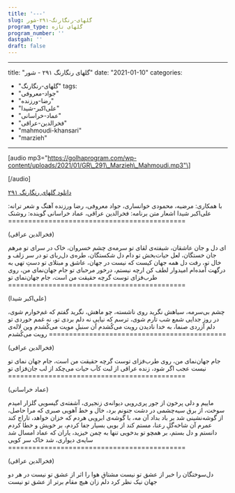 ```yaml
---
title: '---'
slug: گلهای-رنگارنگ-۲۹۱-شور
program_type: گلهای تازه
program_number: ''
dastgah: ''
draft: false
---
```


---
title: "گلهای رنگارنگ ۲۹۱ - شور"
date: "2021-01-10"
categories: 
  - "گلهای-رنگارنگ"
tags: 
  - "جواد-معروفی"
  - "رضا-ورزنده"
  - "علی‌اکبر-شیدا"
  - "عماد-خراسانی"
  - "فخرالدین-عراقی"
  - "mahmoudi-khansari"
  - "marzieh"
---

\[audio mp3="https://golhaprogram.com/wp-content/uploads/2021/01/GR\_291\_Marzieh\_Mahmoudi.mp3"\]

\[/audio\]

[دانلود گلهای رنگارنگ ۲۹۱](https://golhaprogram.com/wp-content/uploads/2021/01/GR_291_Marzieh_Mahmoudi.mp3)

با همکاری: مرضیه، محمودی خوانساری، جواد معروفی، رضا ورزنده آهنگ و شعر ترانه: علی‌اکبر شیدا اشعار متن برنامه: فخرالدین عراقی، عماد خراسانی گوینده: روشنک ============================================

(فخرالدین عراقی)

ای دل و جان عاشقان، شیفته‌ی لقای تو سرمه‌ی چشم خسروان، خاک در سرای تو مرهم جان خستگان، لعل حیات‌بخش تو دام دل شکستگان، طره‌ی دل‌ربای تو در سر زلف و خال تو، رفت دل همه جهان کیست که نیست در جهان، عاشق و مبتلای تو دستِ تهی به درگهت آمده‌ام امیدوار لطف کن ارچه نیستم، درخور مرحبای تو جام جهان‌نمای من، روی طرب‌فزای توست گرچه حقیقت من است، جام جهان‌نمای تو ============================================

(علی‌اکبر شیدا)

چشم بی‌سرمه، سیاهش نگرید روی ناشسته، چو ماهش، نگرید گفتم که غم‌خوارم شوی، در روز جدایی شمع شب تارم شوی، ترسم که نیایی نه دلم بردی تو، نه غمم خوردی تو دلم آزردی صنما، به خدا نادیدن رویت می‌کُشدم آن سنبلِ مویت می‌کُشدم وین لاله‌ی رویت می‌کُشدم ============================================

(فخرالدین عراقی)

جام جهان‌نمای من، روی طرب‌فزای توست گرچه حقیقت من است، جام جهان نمای تو نیست عجب اگر شود، زنده عراقی از لبت كآب حیات می‌چکد از لب جان‌فزای تو ============================================

(عماد خراسانی)

ماییم و دلی پرخون از جور پری‌رویی دیوانه‌ی زنجیری، آشفته‌ی گیسویی گلزار امیدم سوخت، از برق سیه‌چشمی در دشت جنونم برد، خال و خط آهویی صبری که مرا حاصل، از گوشه‌نشینی شد بر باد بداد آن مه، با گوشه‌ی ابرویی هردم که خزان خواهد، تاراج کند عمرم آن شاخه‌گلِ رعنا، مستم کند از بویی بسیار جفا کردم، بر خویش و خطا کردم دانستم و دل بستم، بر همچو تو بدخویی تنها به چمن خیزید، یاران که عماد امسال شد سایه‌ی دیواری، شد خاک سر کویی ============================================

(فخرالدین عراقی)

دل‌سوختگان را خبر از عشق تو نیست مشتاقِ هوا را اثر از عشق تو نیست در هر دو جهان نیک نظر کرد دلم زان هیچ مقام برتر از عشق تو نیست
